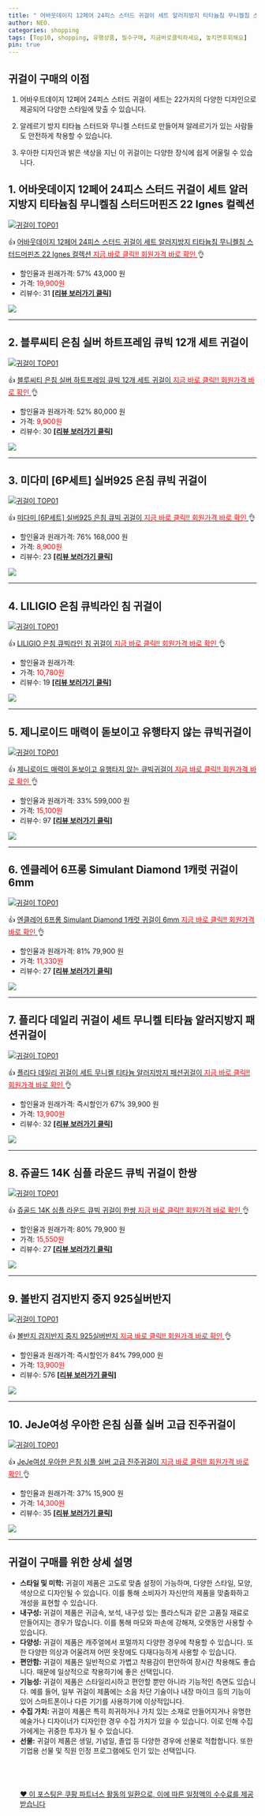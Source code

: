 ```yaml
---
title: " 어바웃데이지 12페어 24피스 스터드 귀걸이 세트 알러지방지 티타늄침 무니켈침 스터드머핀즈 22 Ignes 컬렉션  가격 최저가 할인가 귀걸이 최저가 추천 제품 비교"
author: NEO.
categories: shopping
tags: [Top10, shopping, 유행상품, 필수구매, 지금바로클릭하세요, 놓치면후회해요]
pin: true
---
```

## 귀걸이 구매의 이점
1. 어바우트데이지 12페어 24피스 스터드 귀걸이 세트는 22가지의 다양한 디자인으로 제공되어 다양한 스타일에 맞출 수 있습니다.


2. 알레르기 방지 티타늄 스터드와 무니켈 스터드로 만들어져 알레르기가 있는 사람들도 안전하게 착용할 수 있습니다.


3. 우아한 디자인과 밝은 색상을 지닌 이 귀걸이는 다양한 장식에 쉽게 어울릴 수 있습니다.

   

## 1.  어바웃데이지 12페어 24피스 스터드 귀걸이 세트 알러지방지 티타늄침 무니켈침 스터드머핀즈 22 Ignes 컬렉션 

[![귀걸이 TOP01](https://thumbnail6.coupangcdn.com/thumbnails/remote/490x490ex/image/vendor_inventory/c342/9051fbfbb68cfcc8775455908893857c556954a641e5006489634563f72f.jpg)](https://link.coupang.com/re/AFFSDP?lptag=AF3617701&subid=GithubCoopas&pageKey=7379282428&traceid=V0-153&itemId=19053283890&vendorItemId=86176397190)


👍 [ 어바웃데이지 12페어 24피스 스터드 귀걸이 세트 알러지방지 티타늄침 무니켈침 스터드머핀즈 22 Ignes 컬렉션  <font color=red> 지금 바로 클릭!! 회원가격 바로 확인 </font> ](https://link.coupang.com/re/AFFSDP?lptag=AF3617701&subid=GithubCoopas&pageKey=7379282428&traceid=V0-153&itemId=19053283890&vendorItemId=86176397190) 👌 


- 할인율과 원래가격: 57%  43,000   원
- 가격: <span style='color:red'>19,900원</span>
- 리뷰수: 31  [**[리뷰 보러가기 클릭]**](https://link.coupang.com/re/AFFSDP?lptag=AF3617701&subid=GithubCoopas&pageKey=7379282428&traceid=V0-153&itemId=19053283890&vendorItemId=86176397190)

[![](/discount_price.png)](https://link.coupang.com/re/AFFSDP?lptag=AF3617701&subid=GithubCoopas&pageKey=7379282428&traceid=V0-153&itemId=19053283890&vendorItemId=86176397190)

---


   

## 2.  블루씨티 은침 실버 하트프레임 큐빅 12개 세트 귀걸이 

[![귀걸이 TOP01](https://thumbnail10.coupangcdn.com/thumbnails/remote/490x490ex/image/vendor_inventory/af28/e947d9ab598354534e7c3f60a6599e561744da80a608349f17362eaa308c.jpg)](https://link.coupang.com/re/AFFSDP?lptag=AF3617701&subid=GithubCoopas&pageKey=7565578814&traceid=V0-153&itemId=19941518523&vendorItemId=87040798108)


👍 [ 블루씨티 은침 실버 하트프레임 큐빅 12개 세트 귀걸이  <font color=red> 지금 바로 클릭!! 회원가격 바로 확인 </font> ](https://link.coupang.com/re/AFFSDP?lptag=AF3617701&subid=GithubCoopas&pageKey=7565578814&traceid=V0-153&itemId=19941518523&vendorItemId=87040798108) 👌 


- 할인율과 원래가격: 52%  80,000   원
- 가격: <span style='color:red'>9,900원</span>
- 리뷰수: 30  [**[리뷰 보러가기 클릭]**](https://link.coupang.com/re/AFFSDP?lptag=AF3617701&subid=GithubCoopas&pageKey=7565578814&traceid=V0-153&itemId=19941518523&vendorItemId=87040798108)

[![](/discount_price.png)](https://link.coupang.com/re/AFFSDP?lptag=AF3617701&subid=GithubCoopas&pageKey=7565578814&traceid=V0-153&itemId=19941518523&vendorItemId=87040798108)

---


   

## 3.  미다미 [6P세트] 실버925 은침 큐빅 귀걸이 

[![귀걸이 TOP01](https://thumbnail7.coupangcdn.com/thumbnails/remote/490x490ex/image/vendor_inventory/43f1/c0441d70709600fbea35d9d4d8c92f1e3de6a064ae8e8f24ef2f394d58c5.jpg)](https://link.coupang.com/re/AFFSDP?lptag=AF3617701&subid=GithubCoopas&pageKey=7278766133&traceid=V0-153&itemId=18579034204&vendorItemId=85715746457)


👍 [ 미다미 [6P세트] 실버925 은침 큐빅 귀걸이  <font color=red> 지금 바로 클릭!! 회원가격 바로 확인 </font> ](https://link.coupang.com/re/AFFSDP?lptag=AF3617701&subid=GithubCoopas&pageKey=7278766133&traceid=V0-153&itemId=18579034204&vendorItemId=85715746457) 👌 


- 할인율과 원래가격: 76%  168,000   원
- 가격: <span style='color:red'>8,900원</span>
- 리뷰수: 23  [**[리뷰 보러가기 클릭]**](https://link.coupang.com/re/AFFSDP?lptag=AF3617701&subid=GithubCoopas&pageKey=7278766133&traceid=V0-153&itemId=18579034204&vendorItemId=85715746457)

[![](/discount_price.png)](https://link.coupang.com/re/AFFSDP?lptag=AF3617701&subid=GithubCoopas&pageKey=7278766133&traceid=V0-153&itemId=18579034204&vendorItemId=85715746457)

---


   

## 4.  LILIGIO 은침 큐빅라인 침 귀걸이 

[![귀걸이 TOP01](https://thumbnail8.coupangcdn.com/thumbnails/remote/490x490ex/image/vendor_inventory/e7ca/c920a48a618fc651aa5eb80e6e12e757afd9380829d1c0d6ac1f5eb28c54.jpg)](https://link.coupang.com/re/AFFSDP?lptag=AF3617701&subid=GithubCoopas&pageKey=7725025444&traceid=V0-153&itemId=20742726368&vendorItemId=87842498783)


👍 [ LILIGIO 은침 큐빅라인 침 귀걸이  <font color=red> 지금 바로 클릭!! 회원가격 바로 확인 </font> ](https://link.coupang.com/re/AFFSDP?lptag=AF3617701&subid=GithubCoopas&pageKey=7725025444&traceid=V0-153&itemId=20742726368&vendorItemId=87842498783) 👌 


- 할인율과 원래가격: 
- 가격: <span style='color:red'>10,780원</span>
- 리뷰수: 19  [**[리뷰 보러가기 클릭]**](https://link.coupang.com/re/AFFSDP?lptag=AF3617701&subid=GithubCoopas&pageKey=7725025444&traceid=V0-153&itemId=20742726368&vendorItemId=87842498783)

[![](/discount_price.png)](https://link.coupang.com/re/AFFSDP?lptag=AF3617701&subid=GithubCoopas&pageKey=7725025444&traceid=V0-153&itemId=20742726368&vendorItemId=87842498783)

---


   

## 5.  제니로이드 매력이 돋보이고 유행타지 않는 큐빅귀걸이 

[![귀걸이 TOP01](https://thumbnail9.coupangcdn.com/thumbnails/remote/490x490ex/image/vendor_inventory/1bb0/f76b6a519ec2452c2f1d309f4ab210671f4f035ae872ffbe51d26c90b7cf.jpg)](https://link.coupang.com/re/AFFSDP?lptag=AF3617701&subid=GithubCoopas&pageKey=7824825995&traceid=V0-153&itemId=21263944471&vendorItemId=88324267689)


👍 [ 제니로이드 매력이 돋보이고 유행타지 않는 큐빅귀걸이  <font color=red> 지금 바로 클릭!! 회원가격 바로 확인 </font> ](https://link.coupang.com/re/AFFSDP?lptag=AF3617701&subid=GithubCoopas&pageKey=7824825995&traceid=V0-153&itemId=21263944471&vendorItemId=88324267689) 👌 


- 할인율과 원래가격: 33%  599,000   원
- 가격: <span style='color:red'>15,100원</span>
- 리뷰수: 97  [**[리뷰 보러가기 클릭]**](https://link.coupang.com/re/AFFSDP?lptag=AF3617701&subid=GithubCoopas&pageKey=7824825995&traceid=V0-153&itemId=21263944471&vendorItemId=88324267689)

[![](/discount_price.png)](https://link.coupang.com/re/AFFSDP?lptag=AF3617701&subid=GithubCoopas&pageKey=7824825995&traceid=V0-153&itemId=21263944471&vendorItemId=88324267689)

---


   

## 6.  엔클레어 6프롱 Simulant Diamond 1캐럿 귀걸이 6mm 

[![귀걸이 TOP01](https://thumbnail6.coupangcdn.com/thumbnails/remote/490x490ex/image/retail/images/1927568860652566-797d19d7-7760-4ec6-9eac-9cb5af2a8726.jpg)](https://link.coupang.com/re/AFFSDP?lptag=AF3617701&subid=GithubCoopas&pageKey=7316877573&traceid=V0-153&itemId=18757308625&vendorItemId=85889191977)


👍 [ 엔클레어 6프롱 Simulant Diamond 1캐럿 귀걸이 6mm  <font color=red> 지금 바로 클릭!! 회원가격 바로 확인 </font> ](https://link.coupang.com/re/AFFSDP?lptag=AF3617701&subid=GithubCoopas&pageKey=7316877573&traceid=V0-153&itemId=18757308625&vendorItemId=85889191977) 👌 


- 할인율과 원래가격: 81%  79,900   원
- 가격: <span style='color:red'>11,330원</span>
- 리뷰수: 27  [**[리뷰 보러가기 클릭]**](https://link.coupang.com/re/AFFSDP?lptag=AF3617701&subid=GithubCoopas&pageKey=7316877573&traceid=V0-153&itemId=18757308625&vendorItemId=85889191977)

[![](/discount_price.png)](https://link.coupang.com/re/AFFSDP?lptag=AF3617701&subid=GithubCoopas&pageKey=7316877573&traceid=V0-153&itemId=18757308625&vendorItemId=85889191977)

---


   

## 7.  플리다 데일리 귀걸이 세트 무니켈 티타늄 알러지방지 패션귀걸이 

[![귀걸이 TOP01](https://thumbnail9.coupangcdn.com/thumbnails/remote/490x490ex/image/vendor_inventory/222d/35eb1426c3a0e163f655b5ed78df6ba09913c8730fc32a28e651ce93b67f.jpg)](https://link.coupang.com/re/AFFSDP?lptag=AF3617701&subid=GithubCoopas&pageKey=7662428869&traceid=V0-153&itemId=20417664969&vendorItemId=87648154914)


👍 [ 플리다 데일리 귀걸이 세트 무니켈 티타늄 알러지방지 패션귀걸이  <font color=red> 지금 바로 클릭!! 회원가격 바로 확인 </font> ](https://link.coupang.com/re/AFFSDP?lptag=AF3617701&subid=GithubCoopas&pageKey=7662428869&traceid=V0-153&itemId=20417664969&vendorItemId=87648154914) 👌 


- 할인율과 원래가격: 즉시할인가 67%  39,900   원
- 가격: <span style='color:red'>13,900원</span>
- 리뷰수: 32  [**[리뷰 보러가기 클릭]**](https://link.coupang.com/re/AFFSDP?lptag=AF3617701&subid=GithubCoopas&pageKey=7662428869&traceid=V0-153&itemId=20417664969&vendorItemId=87648154914)

[![](/discount_price.png)](https://link.coupang.com/re/AFFSDP?lptag=AF3617701&subid=GithubCoopas&pageKey=7662428869&traceid=V0-153&itemId=20417664969&vendorItemId=87648154914)

---


   

## 8.  쥬골드 14K 심플 라운드 큐빅 귀걸이 한쌍 

[![귀걸이 TOP01](https://thumbnail6.coupangcdn.com/thumbnails/remote/490x490ex/image/vendor_inventory/342f/8de60a90e1750aaf5539d5535bfccbe8662398a59e2cdd63093b88cb53a4.jpg)](https://link.coupang.com/re/AFFSDP?lptag=AF3617701&subid=GithubCoopas&pageKey=7250974588&traceid=V0-153&itemId=18445034506&vendorItemId=85586014558)


👍 [ 쥬골드 14K 심플 라운드 큐빅 귀걸이 한쌍  <font color=red> 지금 바로 클릭!! 회원가격 바로 확인 </font> ](https://link.coupang.com/re/AFFSDP?lptag=AF3617701&subid=GithubCoopas&pageKey=7250974588&traceid=V0-153&itemId=18445034506&vendorItemId=85586014558) 👌 


- 할인율과 원래가격: 80%  79,900   원
- 가격: <span style='color:red'>15,550원</span>
- 리뷰수: 27  [**[리뷰 보러가기 클릭]**](https://link.coupang.com/re/AFFSDP?lptag=AF3617701&subid=GithubCoopas&pageKey=7250974588&traceid=V0-153&itemId=18445034506&vendorItemId=85586014558)

[![](/discount_price.png)](https://link.coupang.com/re/AFFSDP?lptag=AF3617701&subid=GithubCoopas&pageKey=7250974588&traceid=V0-153&itemId=18445034506&vendorItemId=85586014558)

---


   

## 9.  볼반지 검지반지 중지 925실버반지 

[![귀걸이 TOP01](https://thumbnail8.coupangcdn.com/thumbnails/remote/490x490ex/image/vendor_inventory/6735/4e141ced922423d137d376e3acebae123a65edf04bcb03061e8b6d5630ca.jpg)](https://link.coupang.com/re/AFFSDP?lptag=AF3617701&subid=GithubCoopas&pageKey=7869759252&traceid=V0-153&itemId=21495696382&vendorItemId=88549593242)


👍 [ 볼반지 검지반지 중지 925실버반지  <font color=red> 지금 바로 클릭!! 회원가격 바로 확인 </font> ](https://link.coupang.com/re/AFFSDP?lptag=AF3617701&subid=GithubCoopas&pageKey=7869759252&traceid=V0-153&itemId=21495696382&vendorItemId=88549593242) 👌 


- 할인율과 원래가격: 즉시할인가 84%  799,000   원
- 가격: <span style='color:red'>13,900원</span>
- 리뷰수: 576  [**[리뷰 보러가기 클릭]**](https://link.coupang.com/re/AFFSDP?lptag=AF3617701&subid=GithubCoopas&pageKey=7869759252&traceid=V0-153&itemId=21495696382&vendorItemId=88549593242)

[![](/discount_price.png)](https://link.coupang.com/re/AFFSDP?lptag=AF3617701&subid=GithubCoopas&pageKey=7869759252&traceid=V0-153&itemId=21495696382&vendorItemId=88549593242)

---


   

## 10.  JeJe여성 우아한 은침 심플 실버 고급 진주귀걸이 

[![귀걸이 TOP01](https://thumbnail8.coupangcdn.com/thumbnails/remote/490x490ex/image/vendor_inventory/92d9/99b64dfbb959939bf6ca745b34f1d64896949dda6035be771bd2913d1e47.jpg)](https://link.coupang.com/re/AFFSDP?lptag=AF3617701&subid=GithubCoopas&pageKey=7677731673&traceid=V0-153&itemId=20498955914&vendorItemId=87577233841)


👍 [ JeJe여성 우아한 은침 심플 실버 고급 진주귀걸이  <font color=red> 지금 바로 클릭!! 회원가격 바로 확인 </font> ](https://link.coupang.com/re/AFFSDP?lptag=AF3617701&subid=GithubCoopas&pageKey=7677731673&traceid=V0-153&itemId=20498955914&vendorItemId=87577233841) 👌 


- 할인율과 원래가격: 37%  15,900   원
- 가격: <span style='color:red'>14,300원</span>
- 리뷰수: 35  [**[리뷰 보러가기 클릭]**](https://link.coupang.com/re/AFFSDP?lptag=AF3617701&subid=GithubCoopas&pageKey=7677731673&traceid=V0-153&itemId=20498955914&vendorItemId=87577233841)

[![](/discount_price.png)](https://link.coupang.com/re/AFFSDP?lptag=AF3617701&subid=GithubCoopas&pageKey=7677731673&traceid=V0-153&itemId=20498955914&vendorItemId=87577233841)

---
## 귀걸이 구매를 위한 상세 설명
* **스타일 및 미학:** 귀걸이 제품은 고도로 맞춤 설정이 가능하며, 다양한 스타일, 모양, 색상으로 디자인될 수 있습니다. 이를 통해 소비자가 자신만의 제품을 맞춤화하고 개성을 표현할 수 있습니다.
* **내구성:** 귀걸이 제품은 귀금속, 보석, 내구성 있는 플라스틱과 같은 고품질 재료로 만들어지는 경우가 많습니다. 이를 통해 마모와 파손에 강해져, 오랫동안 사용할 수 있습니다.
* **다양성:** 귀걸이 제품은 캐주얼에서 포멀까지 다양한 경우에 착용할 수 있습니다. 또한 다양한 의상과 어울려져 어떤 옷장에도 다재다능하게 사용할 수 있습니다.
* **편안함:** 귀걸이 제품은 일반적으로 가볍고 착용감이 편안하여 장시간 착용해도 좋습니다. 때문에 일상적으로 착용하기에 좋은 선택입니다.
* **기능성:** 귀걸이 제품은 스타일리시하고 편안할 뿐만 아니라 기능적인 측면도 있습니다. 예를 들어, 일부 귀걸이 제품에는 소음 차단 기술이나 내장 마이크 등의 기능이 있어 스마트폰이나 다른 기기를 사용하기에 이상적입니다.
* **수집 가치:** 귀걸이 제품은 특히 희귀하거나 가치 있는 소재로 만들어지거나 유명한 예술가나 디자이너가 디자인한 경우 수집 가치가 있을 수 있습니다. 이로 인해 수집가에게는 귀중한 투자가 될 수 있습니다.
* **선물:** 귀걸이 제품은 생일, 기념일, 졸업 등 다양한 경우에 선물로 적합합니다. 또한 기업용 선물 및 직원 인정 프로그램에도 인기 있는 선택입니다.<br><br><br><br><br> [ ❤  이 포스팅은 쿠팡 파트너스 활동의 일환으로, 이에 따른 일정액의 수수료를 제공받습니다](https://link.coupang.com/a/bcEFyh)